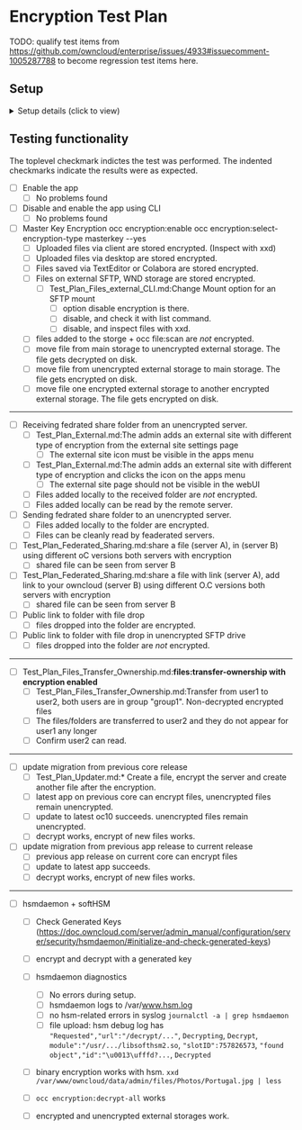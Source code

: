 # Encryption Test Plan

TODO: qualify test items from https://github.com/owncloud/enterprise/issues/4933#issuecomment-1005287788 to become regression test items here.

## Setup
<details><summary>Setup details (click to view)</summary>

* Cloned from 135.181.147.142 (Erwin's HSM setup)
* `env OC10_DNSNAME=oc1070-enc-hsm-DATE ./make_oc10_apps.sh encryption hsmdaemon-0.0.8.zip`
* `env OC10_DNSNAME=oc1070-enc150-hsm-DATE ./make_oc10_apps.sh encryption=1.5.0 hsmdaemon-0.0.8.zip`

</details>
  
## Testing functionality

The toplevel checkmark indictes the test was performed.
The indented checkmarks indicate the results were as expected.

* [ ] Enable the app
   * [ ] No problems found
* [ ] Disable and enable the app using CLI
   * [ ] No problems found
* [ ] Master Key Encryption
   occ encryption:enable
   occ encryption:select-encryption-type masterkey --yes 
   * [ ] Uploaded files via client are stored encrypted. (Inspect with xxd)
   * [ ] Uploaded files via desktop are stored encrypted.
   * [ ] Files saved via TextEditor or Colabora are stored encrypted.
   * [ ] Files on external SFTP, WND storage are stored encrypted.
      * [ ] Test_Plan_Files_external_CLI.md:Change Mount option for an SFTP mount
         * [ ] option disable encryption is there.
         * [ ] disable, and check it with list command.
         * [ ] disable, and inspect files with xxd.
   * [ ] files added to the storge + occ file:scan are *not* encrypted.
   * [ ] move file from main storage to unencrypted external storage. The file gets decrypted on disk.
   * [ ] move file from unencrypted external storage to main storage. The file gets encrypted on disk.
   * [ ] move file one encrypted external storage to another encrypted external storage. The file gets encrypted on disk.
----
* [ ] Receiving fedrated share folder from an unencrypted server.
   * [ ] Test_Plan_External.md:The admin adds an external site with different type of encryption from the external site settings page
      * [ ] The external site icon must be visible in the apps menu
   * [ ] Test_Plan_External.md:The admin adds an external site with different type of encryption and clicks the icon on the apps menu
      * [ ] The external site page should not be visible in the webUI
   * [ ] Files added locally to the received folder are *not* encrypted.
   * [ ] Files added locally can be read by the remote server.
* [ ] Sending fedrated share folder to an unencrypted server.
   * [ ] Files added locally to the folder are encrypted.
   * [ ] Files can be cleanly read by feaderated servers.
* [ ] Test_Plan_Federated_Sharing.md:share a file (server A), in (server B) using different oC versions both servers with encryption
   * [ ] shared file can be seen from server B
* [ ] Test_Plan_Federated_Sharing.md:share a file with link (server A), add link to your owncloud (server B) using different O.C versions both servers with encryption
   * [ ] shared file can be seen from server B
* [ ] Public link to folder with file drop
   * [ ] files dropped into the folder are encrypted.
* [ ] Public link to folder with file drop in unencrypted SFTP drive
   * [ ] files dropped into the folder are *not* encrypted.
----
* [ ] Test_Plan_Files_Transfer_Ownership.md:**files:transfer-ownership with encryption enabled**
   * [ ] Test_Plan_Files_Transfer_Ownership.md:Transfer from user1 to user2, both users are in group "group1". Non-decrypted encrypted files
   * [ ] The files/folders are transferred to user2 and they do not appear for user1 any longer
   * [ ] Confirm user2 can read.
----
* [ ] update migration from previous core release
   * [ ] Test_Plan_Updater.md:* Create a file, encrypt the server and create another file after the encryption.
   * [ ] latest app on previous core can encrypt files, unencrypted files remain unencrypted.
   * [ ] update to latest oc10 succeeds. unencrypted files remain unencrypted.
   * [ ] decrypt works, encrypt of new files works.
* [ ] update migration from previous app release to current release
   * [ ] previous app release on current core can encrypt files
   * [ ] update to latest app succeeds.
   * [ ] decrypt works, encrypt of new files works.
---
 * [ ] hsmdaemon + softHSM
   * [ ] Check Generated Keys (https://doc.owncloud.com/server/admin_manual/configuration/server/security/hsmdaemon/#initialize-and-check-generated-keys)
   * [ ] encrypt and decrypt with a generated key 
   * [ ] hsmdaemon diagnostics 
      * [ ] No errors during setup.
      * [ ] hsmdaemon logs to /var/www.hsm.log
      * [ ] no hsm-related errors in syslog `journalctl -a | grep hsmdaemon`
      * [ ] file upload: hsm debug log has `"Requested","url":"/decrypt/..."`, `Decrypting`, `Decrypt`, `module":"/usr/.../libsofthsm2.so`, `"slotID":757826573`, `"found object","id":"\u0013\ufffd?...`, `Decrypted`
   * [ ] binary encryption works with hsm. `xxd /var/www/owncloud/data/admin/files/Photos/Portugal.jpg | less`
   * [ ] `occ encryption:decrypt-all` works
   * [ ] encrypted and unencrypted external storages work.

